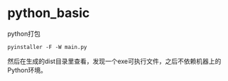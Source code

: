 # python_basic

python打包
```
pyinstaller -F -W main.py
```
然后在生成的dist目录里查看，发现一个exe可执行文件，之后不依赖机器上的Python环境。
